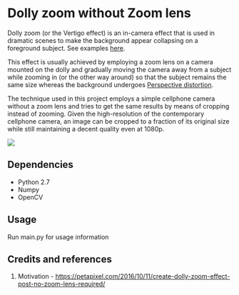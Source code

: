 # Dolly zoom without Zoom lens

Dolly zoom (or the Vertigo effect) is an in-camera effect that is used in dramatic scenes to make the background 
appear collapsing on a foreground subject. See examples [here](https://www.youtube.com/watch?v=u5JBlwlnJX0).

This effect is usually achieved by employing a zoom lens on a camera mounted on the dolly and gradually moving the
camera away from a subject while zooming in (or the other way around) so that the subject remains the same size whereas
the background undergoes [Perspective distortion](https://en.wikipedia.org/wiki/Perspective_distortion_(photography)).

The technique used in this project employs a simple cellphone camera without a zoom lens and tries to get the same results
by means of cropping instead of zooming. Given the high-resolution of the contemporary cellphone camera, an image can be
cropped to a fraction of its original size while still maintaining a decent quality even at 1080p.

![](https://github.com/chetansastry/dolly-zoom/raw/master/demo.gif)

## Dependencies

* Python 2.7
* Numpy
* OpenCV

## Usage

Run main.py for usage information

## Credits and references

1. Motivation - https://petapixel.com/2016/10/11/create-dolly-zoom-effect-post-no-zoom-lens-required/
